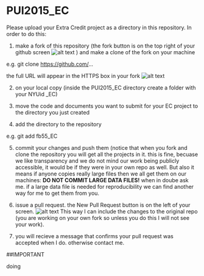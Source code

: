 # PUI2015_EC
Please upload your Extra Credit project as a directory in this repository. In order to do this: 

1) make a fork of this repository (the fork button is on the top right of your github screen ![alt text](https://github.com/fedhere/PUI2015_EC/blob/master/fb55_EC/Screen%20Shot%202015-12-13%20at%203.34.52%20PM.png)
) and make a clone of the fork on your machine

e.g. git clone https://github.com/... 

the full URL will appear in the HTTPS box in your fork ![alt text](https://github.com/fedhere/PUI2015_EC/blob/master/fb55_EC/Screen%20Shot%202015-12-13%20at%203.35.02%20PM.png)

2) on your local copy (inside the PUI2015_EC directory create a folder with your NYUid <NYUid>_EC)

3) move the code and documents you want to submit for your EC project to the directory you just created

4) add the directory to the repository 

e.g. git add fb55_EC

5) commit your changes and push them (notice that when you fork and clone the repository you will get all the projects in it. this is fine, becuase we like transparency and we do not mind our work being publicly accessible, it would be if they were in your own repo as well. But also it means if anyone copies really large files then we all get them on our machines: **DO NOT COMMIT LARGE DATA FILES!** when in doube ask me. if a large data file is needed for reproducibility we can find another way for me to get them from you.

6) issue a pull request. the New Pull Request button is on the left of your screen. ![alt text](https://github.com/fedhere/PUI2015_EC/blob/master/fb55_EC/Screen%20Shot%202015-12-13%20at%203.35.02%20PM.png) 
This way I can include the changes to the original repo (you are working on your own fork so unless you do this I will not see your work).

7) you will recieve a message that confirms your pull request was accepted when I do. otherwise contact me.

##IMPORTANT

doing 
